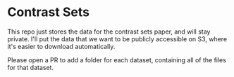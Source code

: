 # Contrast Sets

This repo just stores the data for the contrast sets paper, and will stay private.  I'll put the data that we want to be publicly accessible on S3, where it's easier to download automatically.

Please open a PR to add a folder for each dataset, containing all of the files for that dataset.
